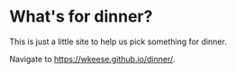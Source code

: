 # What's for dinner?

This is just a little site to help us pick something for dinner.

Navigate to https://wkeese.github.io/dinner/.
